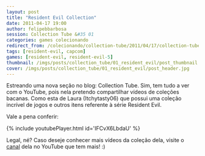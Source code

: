 ```yaml
---
layout: post
title: "Resident Evil Collection"
date: 2011-04-17 19:00
author: felipebbarbosa
session: Collection Tube &#35 01
categories: games colecionando
redirect_from: /colecionando/collection-tube/2011/04/17/collection-tube-resident-evil.html
tags: [resident-evil, capcom]
games: [resident-evil, resident-evil-5]
thumbnail: /imgs/posts/collection_tube/01_resident_evil/post_thumbnail.jpg
cover: /imgs/posts/collection_tube/01_resident_evil/post_header.jpg
---
```


Estreando uma nova seção no blog: Collection Tube. Sim, tem tudo a ver com o YouTube, pois nela pretendo compartilhar vídeos de coleções bacanas. Como esta de Laura (Itchytasty06) que possui uma coleção incrível de jogos e outros itens referente à série Resident Evil.

<!--more-->

Vale a pena conferir:

{% include youtubePlayer.html id='IFCvX6LbdaU' %}

Legal, né? Caso deseje conhecer mais vídeos da coleção dela, visite o [canal](http://goo.gl/7cEFK) dela no YouTube que tem mais! :)
